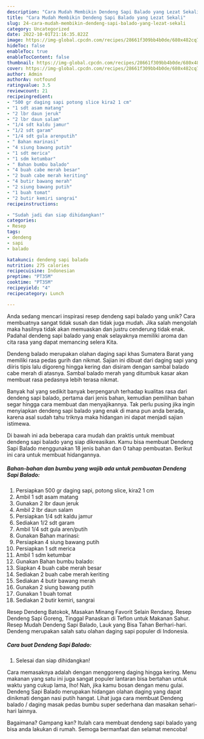 ```yaml
---
description: "Cara Mudah Membikin Dendeng Sapi Balado yang Lezat Sekali"
title: "Cara Mudah Membikin Dendeng Sapi Balado yang Lezat Sekali"
slug: 24-cara-mudah-membikin-dendeng-sapi-balado-yang-lezat-sekali
category: Uncategorized
date: 2022-10-01T21:16:35.822Z
image: https://img-global.cpcdn.com/recipes/28661f309bb4b0de/680x482cq70/dendeng-sapi-balado-foto-resep-utama.jpg
hideToc: false
enableToc: true
enableTocContent: false
thumbnail: https://img-global.cpcdn.com/recipes/28661f309bb4b0de/680x482cq70/dendeng-sapi-balado-foto-resep-utama.jpg
cover: https://img-global.cpcdn.com/recipes/28661f309bb4b0de/680x482cq70/dendeng-sapi-balado-foto-resep-utama.jpg
author: Admin
authorAv: notfound
ratingvalue: 3.5
reviewcount: 21
recipeingredient:
- "500 gr daging sapi potong slice kira2 1 cm"
- "1 sdt asam matang"
- "2 lbr daun jeruk"
- "2 lbr daun salam"
- "1/4 sdt kaldu jamur"
- "1/2 sdt garam"
- "1/4 sdt gula arenputih"
- " Bahan marinasi"
- "4 siung bawang putih"
- "1 sdt merica"
- "1 sdm ketumbar"
- " Bahan bumbu balado"
- "4 buah cabe merah besar"
- "2 buah cabe merah keriting"
- "4 butir bawang merah"
- "2 siung bawang putih"
- "1 buah tomat"
- "2 butir kemiri sangrai"
recipeinstructions:

- "Sudah jadi dan siap dihidangkan!"
categories:
- Resep
tags:
- dendeng
- sapi
- balado

katakunci: dendeng sapi balado 
nutrition: 275 calories
recipecuisine: Indonesian
preptime: "PT35M"
cooktime: "PT35M"
recipeyield: "4"
recipecategory: Lunch

---
```





Anda sedang mencari inspirasi resep dendeng sapi balado yang unik? Cara membuatnya sangat tidak susah dan tidak juga mudah. Jika salah mengolah maka hasilnya tidak akan memuaskan dan justru cenderung tidak enak. Padahal dendeng sapi balado yang enak selayaknya memiliki aroma dan cita rasa yang dapat memancing selera Kita.





Dendeng balado merupakan olahan daging sapi khas Sumatera Barat yang memiliki rasa pedas gurih dan nikmat. Sajian ini dibuat dari daging sapi yang diiris tipis lalu digoreng hingga kering dan disiram dengan sambal balado cabe merah di atasnya. Sambal balado merah yang ditumbuk kasar akan membuat rasa pedasnya lebih terasa nikmat.

Banyak hal yang sedikit banyak berpengaruh terhadap kualitas rasa dari dendeng sapi balado, pertama dari jenis bahan, kemudian pemilihan bahan segar hingga cara membuat dan menyajikannya. Tak perlu pusing jika ingin menyiapkan dendeng sapi balado yang enak di mana pun anda berada, karena asal sudah tahu triknya maka hidangan ini dapat menjadi sajian istimewa.






Di bawah ini ada beberapa cara mudah dan praktis untuk membuat dendeng sapi balado yang siap dikreasikan. Kamu bisa membuat Dendeng Sapi Balado menggunakan 18 jenis bahan dan 0 tahap pembuatan. Berikut ini cara untuk membuat hidangannya.

<!--inarticleads1-->

##### Bahan-bahan dan bumbu yang wajib ada untuk pembuatan Dendeng Sapi Balado:

1. Persiapkan 500 gr daging sapi, potong slice, kira2 1 cm
1. Ambil 1 sdt asam matang
1. Gunakan 2 lbr daun jeruk
1. Ambil 2 lbr daun salam
1. Persiapkan 1/4 sdt kaldu jamur
1. Sediakan 1/2 sdt garam
1. Ambil 1/4 sdt gula aren/putih
1. Gunakan  Bahan marinasi:
1. Persiapkan 4 siung bawang putih
1. Persiapkan 1 sdt merica
1. Ambil 1 sdm ketumbar
1. Gunakan  Bahan bumbu balado:
1. Siapkan 4 buah cabe merah besar
1. Sediakan 2 buah cabe merah keriting
1. Sediakan 4 butir bawang merah
1. Gunakan 2 siung bawang putih
1. Gunakan 1 buah tomat
1. Sediakan 2 butir kemiri, sangrai


Resep Dendeng Batokok, Masakan Minang Favorit Selain Rendang. Resep Dendeng Sapi Goreng, Tinggal Panaskan di Teflon untuk Makanan Sahur. Resep Mudah Dendeng Sapi Balado, Lauk yang Bisa Tahan Berhari-hari. Dendeng merupakan salah satu olahan daging sapi populer di Indonesia. 

<!--inarticleads2-->

##### Cara buat Dendeng Sapi Balado:


1. Selesai dan siap dihidangkan!

Cara memasaknya adalah dengan menggoreng daging hingga kering. Menu makanan yang satu ini juga sangat populer lantaran bisa bertahan untuk waktu yang cukup lama, lho! Nah, jika kamu bosan dengan menu gulai. Dendeng Sapi Balado merupakan hidangan olahan daging yang dapat dinikmati dengan nasi putih hangat. Lihat juga cara membuat Dendeng balado / daging masak pedas bumbu super sederhana dan masakan sehari-hari lainnya. 

Bagaimana? Gampang kan? Itulah cara membuat dendeng sapi balado yang bisa anda lakukan di rumah. Semoga bermanfaat dan selamat mencoba!
